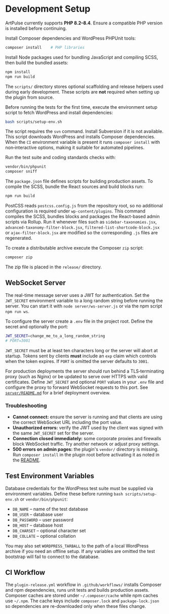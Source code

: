 # Development Setup

ArtPulse currently supports **PHP 8.2–8.4**. Ensure a compatible PHP version is installed before continuing.

Install Composer dependencies and WordPress PHPUnit tools:

```bash
composer install    # PHP libraries
```

Install Node packages used for bundling JavaScript and compiling SCSS, then build the bundled assets:

```bash
npm install
npm run build
```

The `scripts/` directory stores optional scaffolding and release helpers used during early development. These scripts are **not** required when setting up the plugin from source.

Before running the tests for the first time, execute the environment setup script to fetch WordPress and install dependencies:

```bash
bash scripts/setup-env.sh
```
The script requires the `svn` command. Install Subversion if it is not available. This script downloads WordPress and installs Composer dependencies. When the `CI` environment variable is present it runs `composer install` with non‑interactive options, making it suitable for automated pipelines.

Run the test suite and coding standards checks with:

```bash
vendor/bin/phpunit
composer sniff
```

The `package.json` file defines scripts for building production assets. To compile the SCSS, bundle the React sources and build blocks run:

```bash
npm run build
```
PostCSS reads `postcss.config.js` from the repository root, so no additional configuration is required under `wp-content/plugins`. This command compiles the SCSS, bundles blocks and packages the React-based admin scripts via Rollup. Run it whenever files such as `sidebar-taxonomies.jsx`, `advanced-taxonomy-filter-block.jsx`, `filtered-list-shortcode-block.jsx` or `ajax-filter-block.jsx` are modified so the corresponding `.js` files are regenerated.

To create a distributable archive execute the Composer `zip` script:

```bash
composer zip
```

The zip file is placed in the `release/` directory.

## WebSocket Server

The real-time message server uses a JWT for authentication. Set the `JWT_SECRET` environment variable to a long random string before running the server. You can start it with `node server/ws-server.js` or via the npm script `npm run ws`.

To configure the server create a `.env` file in the project root. Define the secret and optionally the port:

```bash
JWT_SECRET=change_me_to_a_long_random_string
# PORT=3001
```

`JWT_SECRET` must be at least ten characters long or the server will abort at startup. Tokens sent by clients **must** include an `exp` claim which controls when the token expires. If `PORT` is omitted the server defaults to `3001`.

For production deployments the server should run behind a TLS‑terminating proxy (such as Nginx) or be updated to serve over HTTPS with valid certificates. Define `JWT_SECRET` and optional `PORT` values in your `.env` file and configure the proxy to forward WebSocket requests to this port. See [`server/README.md`](../server/README.md) for a brief deployment overview.

### Troubleshooting

- **Cannot connect:** ensure the server is running and that clients are using the correct WebSocket URL including the port value.
- **Unauthorized errors:** verify the JWT used by the client was signed with the same `JWT_SECRET` set for the server.
- **Connection closed immediately:** some corporate proxies and firewalls block WebSocket traffic. Try another network or adjust proxy settings.
- **500 errors on admin pages:** the plugin's `vendor/` directory is missing. Run `composer install` in the plugin root before activating it as noted in the [README](../README.md).

## Test Environment Variables

Database credentials for the WordPress test suite must be supplied via environment variables. Define these before running `bash scripts/setup-env.sh` or `vendor/bin/phpunit`:

- `DB_NAME` – name of the test database
- `DB_USER` – database user
- `DB_PASSWORD` – user password
- `DB_HOST` – database host
- `DB_CHARSET` – optional character set
- `DB_COLLATE` – optional collation

You may also set `WORDPRESS_TARBALL` to the path of a local WordPress archive if you need an offline setup. If any variables are omitted the test bootstrap will fail to connect to the database.

## CI Workflow

The `plugin-release.yml` workflow in `.github/workflows/` installs Composer and npm dependencies, runs unit tests and builds production assets. Composer caches are stored under `~/.composer/cache` while npm caches use `~/.npm`. The cache keys include `composer.lock` and `package-lock.json` so dependencies are re-downloaded only when these files change.
